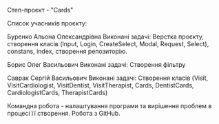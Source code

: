 Степ-проєкт - "Cards"

Список учасників проєкту:

Буренко Альона Олександрівна
Виконані задачі:
Верстка проєкту, створення класів (Input, Login, CreateSelect, Modal, Request, Select), constans, index, створення репозиторію.

Борис Олег Васильович
Виконані задачі:
Створення фільтру

Саврак Сергій Васильович
Виконані задачі:
Створення класів (Visit, VisitCardiologist, VisitDentist, VisitTherapist, Cards, DentistCards, CardiologistCards, TherapistCards)

Командна робота - налаштування програми та вирішення проблем в процесі її створення. Робота з GitHub.
